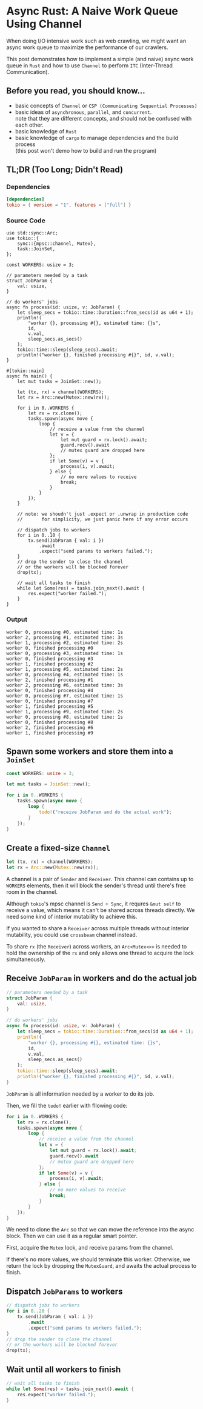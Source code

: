 # Async Rust: A Naive Work Queue Using Channel

When doing I/O intensive work such as web crawling, we might want an async work queue to maximize the performance of our crawlers.

This post demonstrates how to implement a simple (and naive) async work queue in `Rust` and how to use `Channel` to perform `ITC`
(Inter-Thread Communication).

## Before you read, you should know...

- basic concepts of `Channel` or `CSP (Communicating Sequential Processes)`
- basic ideas of `asynchronous`, `parallel`, and `concurrent`.  
  note that they are different concepts, and should not be confused with each other.
- basic knowledge of `Rust`
- basic knowledge of `cargo` to manage dependencies and the build process \
  (this post won't demo how to build and run the program)

## TL;DR (Too Long; Didn't Read)

### Dependencies

```toml
[dependencies]
tokio = { version = "1", features = ["full"] }
```

### Source Code

```rust,editable
use std::sync::Arc;
use tokio::{
    sync::{mpsc::channel, Mutex},
    task::JoinSet,
};

const WORKERS: usize = 3;

// parameters needed by a task
struct JobParam {
    val: usize,
}

// do workers' jobs
async fn process(id: usize, v: JobParam) {
    let sleep_secs = tokio::time::Duration::from_secs(id as u64 + 1);
    println!(
        "worker {}, processing #{}, estimated time: {}s",
        id,
        v.val,
        sleep_secs.as_secs()
    );
    tokio::time::sleep(sleep_secs).await;
    println!("worker {}, finished processing #{}", id, v.val);
}

#[tokio::main]
async fn main() {
    let mut tasks = JoinSet::new();

    let (tx, rx) = channel(WORKERS);
    let rx = Arc::new(Mutex::new(rx));

    for i in 0..WORKERS {
        let rx = rx.clone();
        tasks.spawn(async move {
            loop {
                // receive a value from the channel
                let v = {
                    let mut guard = rx.lock().await;
                    guard.recv().await
                    // mutex guard are dropped here
                };
                if let Some(v) = v {
                    process(i, v).await;
                } else {
                    // no more values to receive
                    break;
                }
            }
        });
    }

    // note: we shoudn't just .expect or .unwrap in production code
    //       for simplicity, we just panic here if any error occurs

    // dispatch jobs to workers
    for i in 0..10 {
        tx.send(JobParam { val: i })
            .await
            .expect("send params to workers failed.");
    }
    // drop the sender to close the channel
    // or the workers will be blocked forever
    drop(tx);

    // wait all tasks to finish
    while let Some(res) = tasks.join_next().await {
        res.expect("worker failed.");
    }
}
```

### Output

```
worker 0, processing #0, estimated time: 1s
worker 2, processing #1, estimated time: 3s
worker 1, processing #2, estimated time: 2s
worker 0, finished processing #0
worker 0, processing #3, estimated time: 1s
worker 0, finished processing #3
worker 1, finished processing #2
worker 1, processing #5, estimated time: 2s
worker 0, processing #4, estimated time: 1s
worker 2, finished processing #1
worker 2, processing #6, estimated time: 3s
worker 0, finished processing #4
worker 0, processing #7, estimated time: 1s
worker 0, finished processing #7
worker 1, finished processing #5
worker 1, processing #9, estimated time: 2s
worker 0, processing #8, estimated time: 1s
worker 0, finished processing #8
worker 2, finished processing #6
worker 1, finished processing #9
```

## Spawn some workers and store them into a `JoinSet`

```rust
const WORKERS: usize = 3;

let mut tasks = JoinSet::new();

for i in 0..WORKERS {
    tasks.spawn(async move {
        loop {
            todo!("receive JobParam and do the actual work");
        }
    });
}
```

## Create a fixed-size `Channel`

```rust
let (tx, rx) = channel(WORKERS);
let rx = Arc::new(Mutex::new(rx));
```

A channel is a pair of `Sender` and `Receiver`.
This channel can contains up to `WORKERS` elements, then it will block the sender's thread until there's free room in the channel.

Although `tokio`'s mpsc channel is `Send + Sync`, it requres `&mut self` to receive a value, which means it can't be shared across threads directly. We need some kind of interior mutability to achieve this.

If you wanted to share a `Receiver` across multiple threads without interior mutability, you could use `crossbeam` channel instead.

To share `rx` (the `Receiver`) across workers, an `Arc<Mutex<>>` is needed to hold the ownership of the `rx` and only allows one thread to acquire the lock simultaneously.

## Receive `JobParam` in workers and do the actual job

```rust
// parameters needed by a task
struct JobParam {
    val: usize,
}

// do workers' jobs
async fn process(id: usize, v: JobParam) {
    let sleep_secs = tokio::time::Duration::from_secs(id as u64 + 1);
    println!(
        "worker {}, processing #{}, estimated time: {}s",
        id,
        v.val,
        sleep_secs.as_secs()
    );
    tokio::time::sleep(sleep_secs).await;
    println!("worker {}, finished processing #{}", id, v.val);
}
```

`JobParam` is all information needed by a worker to do its job.

Then, we fill the `todo!` earlier with fllowing code:

```rust
for i in 0..WORKERS {
    let rx = rx.clone();
    tasks.spawn(async move {
        loop {
            // receive a value from the channel
            let v = {
                let mut guard = rx.lock().await;
                guard.recv().await
                // mutex guard are dropped here
            };
            if let Some(v) = v {
                process(i, v).await;
            } else {
                // no more values to receive
                break;
            }
        }
    });
}
```

We need to clone the `Arc` so that we can move the reference into the async block. Then we can use it as a regular smart pointer.

First, acquire the `Mutex` lock, and receive params from the channel.

If there's no more values, we should terminate this worker.
Otherwise, we return the lock by dropping the `MutexGuard`, and awaits
the actual process to finish.

## Dispatch `JobParams` to workers

```rust
// dispatch jobs to workers
for i in 0..20 {
    tx.send(JobParam { val: i })
        .await
        .expect("send params to workers failed.");
}
// drop the sender to close the channel
// or the workers will be blocked forever
drop(tx);
```

## Wait until all workers to finish

```rust
// wait all tasks to finish
while let Some(res) = tasks.join_next().await {
    res.expect("worker failed.");
}
```
